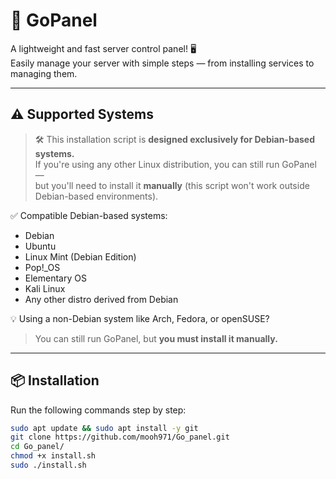 # 🚀 GoPanel

A lightweight and fast server control panel! 🖥️  
Easily manage your server with simple steps — from installing services to managing them.

---

## ⚠️ Supported Systems

> 🛠️ This installation script is **designed exclusively for Debian-based systems.**  
> If you're using any other Linux distribution, you can still run GoPanel —  
> but you'll need to install it **manually** (this script won't work outside Debian-based environments).

✅ Compatible Debian-based systems:
- Debian
- Ubuntu
- Linux Mint (Debian Edition)
- Pop!_OS
- Elementary OS
- Kali Linux
- Any other distro derived from Debian

💡 Using a non-Debian system like Arch, Fedora, or openSUSE?  
> You can still run GoPanel, but **you must install it manually.**


---

## 📦 Installation

Run the following commands step by step:

```bash
sudo apt update && sudo apt install -y git
git clone https://github.com/mooh971/Go_panel.git
cd Go_panel/
chmod +x install.sh
sudo ./install.sh
